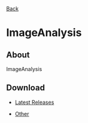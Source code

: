 [Back](../)

# ImageAnalysis

## About

ImageAnalysis

## Download

- [Latest Releases](https://github.com/moton-03/BirdAnalysis-ImageAnalysis/releases/latest)

- [Other](https://github.com/moton-03/BirdAnalysis-ImageAnalysis/releases)
